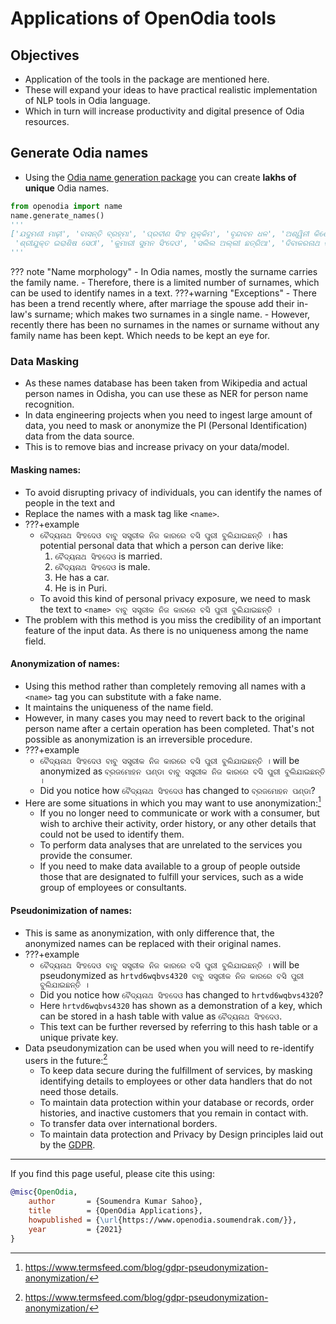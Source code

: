 # Applications of OpenOdia tools

## Objectives

- Application of the tools in the package are mentioned here.
- These will expand your ideas to have practical realistic implementation of NLP tools in Odia language.
- Which in turn will increase productivity and digital presence of Odia resources.

## Generate Odia names

- Using the [Odia name generation package](../#odia-names) you can create **lakhs of unique** Odia names.

```python
from openodia import name
name.generate_names()
'''
['ଯଦୁମଣୀ ମାଢ଼ୀ', 'ବାସନ୍ତି ବ୍ରହ୍ମା', 'ପ୍ରବୀଣ ସିଂହ ମୁକ୍କିମ', 'ବୃନ୍ଦାବନ ଧଳ', 'ଅଶ୍ୱିନୀ କିଶୋର ଜଗଦେବ', 
 'ଶ୍ରୀଯୁକ୍ତ ଇରାଶିଷ ସେଠୀ', 'କୁମାରୀ ସୁମନ ସିଂଦେଓ', 'ସଲିଲ ଅଲ୍ଲୀ ଛତ୍ରିଆ', 'ଦିବାକରନାଥ ରାଧାରାଣୀ ଆଚାର୍ଯ୍ୟ', 'ଦୁର୍ଗା ସୁନ୍ଦରସୁର୍ଯ୍ୟା ପୁଟୀ']
'''
```

??? note "Name morphology"
    - In Odia names, mostly the surname carries the family name.
    - Therefore, there is a limited number of surnames, which can be used to identify names in a text.
    ???+warning "Exceptions"
        - There has been a trend recently where, after marriage the spouse add their in-law's surname; which makes two surnames in a single name.
        - However, recently there has been no surnames in the names or surname without any family name has been kept. Which needs to be kept an eye for.

### Data Masking

- As these names database has been taken from Wikipedia and actual person names in Odisha, you can use these as NER for person name recognition.
- In data engineering projects when you need to ingest large amount of data, you need to mask or anonymize the PI (Personal Identification) data from the data source.
- This is to remove bias and increase privacy on your data/model.

#### Masking names: 

- To avoid disrupting privacy of individuals, you can identify the names of people in the text and 
- Replace the names with a mask tag like `<name>`.
- ???+example
    - `ବୈଦ୍ୟନାଥ ସିଂହଦେଓ ବାବୁ ସସ୍ତ୍ରୀକ ନିଜ କାରରେ ବସି ପୁରୀ ବୁଲିଯାଇଛନ୍ତି ।` has potential personal data that which a person can derive like:
        1. `ବୈଦ୍ୟନାଥ ସିଂହଦେଓ` is married.
        2. `ବୈଦ୍ୟନାଥ ସିଂହଦେଓ` is male.
        3. He has a car.
        4. He is in Puri.
    - To avoid this kind of personal privacy exposure, we need to mask the text to `<name> ବାବୁ ସସ୍ତ୍ରୀକ ନିଜ କାରରେ ବସି ପୁରୀ ବୁଲିଯାଇଛନ୍ତି ।`
- The problem with this method is you miss the credibility of an important feature of the input data. As there is no uniqueness among the name field.

#### Anonymization of names:

- Using this method rather than completely removing all names with a `<name>` tag you can substitute with a fake name.
- It maintains the uniqueness of the name field.
- However, in many cases you may need to revert back to the original person name after a certain operation has been completed. That's not possible as anonymization is an irreversible procedure.
- ???+example
    - `ବୈଦ୍ୟନାଥ ସିଂହଦେଓ ବାବୁ ସସ୍ତ୍ରୀକ ନିଜ କାରରେ ବସି ପୁରୀ ବୁଲିଯାଇଛନ୍ତି ।` will be anonymized as `ବ୍ରଜମୋହନ ପଣ୍ଡା ବାବୁ ସସ୍ତ୍ରୀକ ନିଜ କାରରେ ବସି ପୁରୀ ବୁଲିଯାଇଛନ୍ତି ।` 
    - Did you notice how `ବୈଦ୍ୟନାଥ ସିଂହଦେଓ` has changed to `ବ୍ରଜମୋହନ ପଣ୍ଡା`?
- Here are some situations in which you may want to use anonymization:[^1]
    - If you no longer need to communicate or work with a consumer, but wish to archive their activity, order history, or any other details that could not be used to identify them.
    - To perform data analyses that are unrelated to the services you provide the consumer.
    - If you need to make data available to a group of people outside those that are designated to fulfill your services, such as a wide group of employees or consultants.


#### Pseudonimization of names:

- This is same as anonymization, with only difference that, the anonymized names can be replaced with their original names.
- ???+example
    - `ବୈଦ୍ୟନାଥ ସିଂହଦେଓ ବାବୁ ସସ୍ତ୍ରୀକ ନିଜ କାରରେ ବସି ପୁରୀ ବୁଲିଯାଇଛନ୍ତି ।` will be pseudonymized as `hrtvd6wqbvs4320 ବାବୁ ସସ୍ତ୍ରୀକ ନିଜ କାରରେ ବସି ପୁରୀ ବୁଲିଯାଇଛନ୍ତି ।` 
    - Did you notice how `ବୈଦ୍ୟନାଥ ସିଂହଦେଓ` has changed to `hrtvd6wqbvs4320`?
    - Here `hrtvd6wqbvs4320` has shown as a demonstration of a key, which can be stored in a hash table with value as `ବୈଦ୍ୟନାଥ ସିଂହଦେଓ`.
    - This text can be further reversed by referring to this hash table or a unique private key.
- Data pseudonymization can be used when you will need to re-identify users in the future:[^1]
    - To keep data secure during the fulfillment of services, by masking identifying details to employees or other data handlers that do not need those details.
    - To maintain data protection within your database or records, order histories, and inactive customers that you remain in contact with.
    - To transfer data over international borders.
    - To maintain data protection and Privacy by Design principles laid out by the [GDPR](https://gdpr.eu/).



<!-- Citation -->
<hr>
If you find this page useful, please cite this using:

```bibtex
@misc{OpenOdia,
    author       = {Soumendra Kumar Sahoo},
    title        = {OpenOdia Applications},
    howpublished = {\url{https://www.openodia.soumendrak.com/}},
    year         = {2021}
}
```

[^1]: https://www.termsfeed.com/blog/gdpr-pseudonymization-anonymization/
